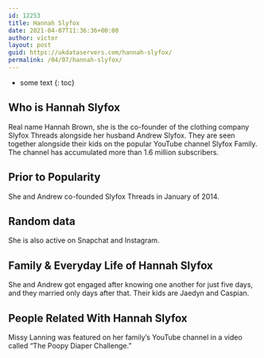 ```yaml
---
id: 12253
title: Hannah Slyfox
date: 2021-04-07T11:36:36+00:00
author: victor
layout: post
guid: https://ukdataservers.com/hannah-slyfox/
permalink: /04/07/hannah-slyfox/
---
```


* some text
{: toc}


## Who is Hannah Slyfox



Real name Hannah Brown, she is the co-founder of the clothing company Slyfox Threads alongside her husband Andrew Slyfox. They are seen together alongside their kids on the popular YouTube channel Slyfox Family. The channel has accumulated more than 1.6 million subscribers. 

                
                
                
## Prior to Popularity



She and Andrew co-founded Slyfox Threads in January of 2014. 

                
                
                
## Random data



She is also active on Snapchat and Instagram. 

                
                
                
## Family & Everyday Life of Hannah Slyfox



She and Andrew got engaged after knowing one another for just five days, and they married only days after that. Their kids are Jaedyn and Caspian. 

                
                
                
## People Related With Hannah Slyfox



Missy Lanning was featured on her family&#8217;s YouTube channel in a video called &#8220;The Poopy Diaper Challenge.&#8221; 

                
              
            
          
          
          